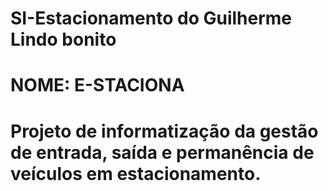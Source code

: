 # SI-Estacionamento do Guilherme Lindo bonito
# NOME: E-STACIONA
# Projeto de informatização da gestão de entrada, saída e permanência de veículos em estacionamento.
